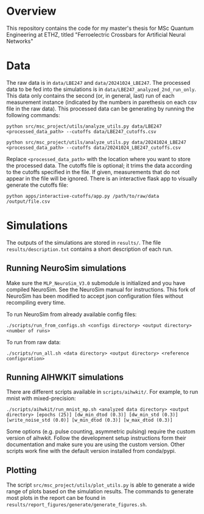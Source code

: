 # Overview
This repository contains the code for my master's thesis for MSc Quantum Engineering at ETHZ, titled "Ferroelectric Crossbars for Artificial Neural Networks"

# Data
The raw data is in ```data/LBE247``` and ```data/20241024_LBE247```.
The processed data to be fed into the simulations is in ```data/LBE247_analyzed_2nd_run_only```. This data only contains the second (or, in general, last) run of each measurement instance (indicated by the numbers in parethesis on each csv file in the raw data). This processed data can be generating by running the following commands:
```
python src/msc_project/utils/analyze_utils.py data/LBE247 <processed_data_path> --cutoffs data/LBE247_cutoffs.csv

python src/msc_project/utils/analyze_utils.py data/20241024_LBE247 <processed_data_path> --cutoffs data/20241024_LBE247_cutoffs.csv
```
Replace ```<processed_data_path>``` with the location where you want to store the processed data. The cutoffs file is optional; it trims the data according to the cutoffs specified in the file. If given, measurements that do not appear in the file will be ignored. There is an interactive flask app to visually generate the cutoffs file:
```
python apps/interactive-cutoffs/app.py /path/to/raw/data /output/file.csv
```

# Simulations
The outputs of the simulations are stored in ```results/```. The file ```results/description.txt``` contains a short description of each run.

## Running NeuroSim simulations
Make sure the ```MLP_NeuroSim_V3.0``` submodule is initialized and you have compiled NeuroSim. See the NeuroSim manual for instructions. This fork of NeuroSim has been modified to accept json configuration files without recompiling every time.

To run NeuroSim from already available config files:
```
./scripts/run_from_configs.sh <configs directory> <output directory> <number of runs>
```
To run from raw data:
```
./scripts/run_all.sh <data directory> <output directory> <reference configuration>
```

## Running AIHWKIT simulations
There are different scripts available in ```scripts/aihwkit/```. For example, to run mnist with mixed-precision:
```
./scripts/aihwkit/run_mnist_mp.sh <analyzed data directory> <output directory> [epochs (25)] [dw_min_dtod (0.3)] [dw_min_std (0.3)] [write_noise_std (0.0)] [w_min_dtod (0.3)] [w_max_dtod (0.3)]
```
Some options (e.g. pulse counting, asymmetric pulsing) require the custom version of aihwkit. Follow the development setup instructions form their documentation and make sure you are using the custom version. Other scripts work fine with the default version installed from conda/pypi.

## Plotting
The script ```src/msc_project/utils/plot_utils.py``` is able to generate a wide range of plots based on the simulation results. The commands to generate most plots in the report can be found in ```results/report_figures/generate/generate_figures.sh```.
